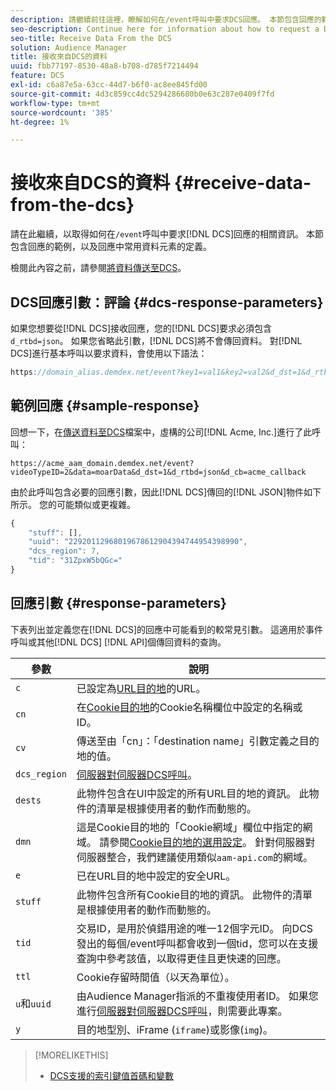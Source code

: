 ```yaml
---
description: 請繼續前往這裡，瞭解如何在/event呼叫中要求DCS回應。 本節包含回應的範例，以及回應中常用資料元素的定義。
seo-description: Continue here for information about how to request a DCS response in a /event call. This section includes a response example and definitions for common data elements in a response.
seo-title: Receive Data From the DCS
solution: Audience Manager
title: 接收來自DCS的資料
uuid: fbb77197-8530-48a8-b708-d785f7214494
feature: DCS
exl-id: c6a87e5a-63cc-44d7-b6f0-ac8ee845fd00
source-git-commit: 4d3c859cc4dc5294286680b0e63c287e0409f7fd
workflow-type: tm+mt
source-wordcount: '385'
ht-degree: 1%

---
```


# 接收來自DCS的資料 {#receive-data-from-the-dcs}

請在此繼續，以取得如何在`/event`呼叫中要求[!DNL DCS]回應的相關資訊。 本節包含回應的範例，以及回應中常用資料元素的定義。

檢閱此內容之前，請參閱[將資料傳送至DCS](../../../api/dcs-intro/dcs-event-calls/dcs-url-send.md)。

## DCS回應引數：評論 {#dcs-response-parameters}

如果您想要從[!DNL DCS]接收回應，您的[!DNL DCS]要求必須包含`d_rtbd=json`。 如果您省略此引數，[!DNL DCS]將不會傳回資料。 對[!DNL DCS]進行基本呼叫以要求資料，會使用以下語法：

```js
https://domain_alias.demdex.net/event?key1=val1&key2=val2&d_dst=1&d_rtbd=json&d_cb=callback
```

## 範例回應 {#sample-response}

回想一下，在[傳送資料至DCS](../../../api/dcs-intro/dcs-event-calls/dcs-url-send.md)檔案中，虛構的公司[!DNL Acme, Inc.]進行了此呼叫：

`https://acme_aam_domain.demdex.net/event?videoTypeID=2&data=moarData&d_dst=1&d_rtbd=json&d_cb=acme_callback`

由於此呼叫包含必要的回應引數，因此[!DNL DCS]傳回的[!DNL JSON]物件如下所示。 您的可能類似或更複雜。

```js
{
    "stuff": [],
    "uuid": "22920112968019678612904394744954398990",
    "dcs_region": 7,
    "tid": "31ZpxW5bQGc="
}
```

## 回應引數 {#response-parameters}

下表列出並定義您在[!DNL DCS]的回應中可能看到的較常見引數。 這適用於事件呼叫或其他[!DNL DCS] [!DNL API]個傳回資料的查詢。

| 參數 | 說明 |
|--- |--- |
| `c` | 已設定為[URL目的地](../../../features/destinations/create-url-destination.md)的URL。 |
| `cn` | 在[Cookie目的地](../../../features/destinations/create-cookie-destination.md)的Cookie名稱欄位中設定的名稱或ID。 |
| `cv` | 傳送至由「cn」：「destination name」引數定義之目的地的值。 |
| `dcs_region` | [伺服器對伺服器DCS呼叫](../../../api/dcs-intro/dcs-api-reference/dcs-regions.md)。 |
| `dests` | 此物件包含在UI中設定的所有URL目的地的資訊。 此物件的清單是根據使用者的動作而動態的。 |
| `dmn` | 這是Cookie目的地的「Cookie網域」欄位中指定的網域。 請參閱[Cookie目的地的選用設定](../../../features/destinations/cookie-destination-options.md)。  針對伺服器對伺服器整合，我們建議使用類似`aam-api.com`的網域。 |
| `e` | 已在URL目的地中設定的安全URL。 |
| `stuff` | 此物件包含所有Cookie目的地的資訊。 此物件的清單是根據使用者的動作而動態的。 |
| `tid` | 交易ID，是用於偵錯用途的唯一12個字元ID。 向DCS發出的每個/event呼叫都會收到一個tid，您可以在支援查詢中參考該值，以取得更佳且更快速的回應。 |
| `ttl` | Cookie存留時間值（以天為單位）。 |
| `u`和`uuid` | 由Audience Manager指派的不重複使用者ID。 如果您進行[伺服器對伺服器DCS呼叫](../../../api/dcs-intro/dcs-s2s/dcs-s2s-calls.md)，則需要此專案。 |
| `y` | 目的地型別、iFrame (`iframe`)或影像(`img`)。 |

>[!MORELIKETHIS]
>
>* [DCS支援的索引鍵值首碼和變數](../../../api/dcs-intro/dcs-api-reference/dcs-keys.md)
